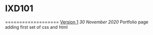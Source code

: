 # IXD101
===================
[Version 1](https://leoniesmythixd.github.io/IXD101/index.html)
*30 November 2020*
Portfolio page adding first set of css and html